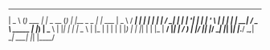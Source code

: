 
  ____    _         _            _   _               _                    ____    ____  
 |  _ \  (_)  ___  | |_   _ __  (_) | |__    _   _  | |_    ___          |  _ \  / ___| 
 | | | | | | / __| | __| | '__| | | | '_ \  | | | | | __|  / _ \  _____  | |_) | \___ \ 
 | |_| | | | \__ \ | |_  | |    | | | |_) | | |_| | | |_  |  __/ |_____| |  __/   ___) |
 |____/  |_| |___/  \__| |_|    |_| |_.__/   \__,_|  \__|  \___|         |_|     |____/ 
                                                                                        
